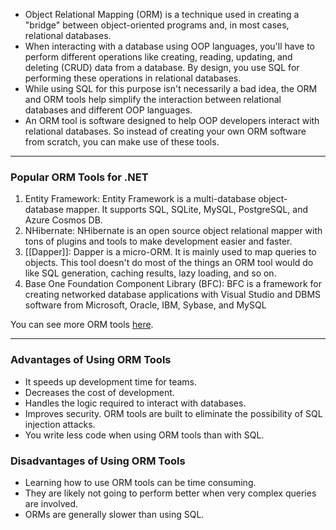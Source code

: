 - Object Relational Mapping (ORM) is a technique used in creating a "bridge" between object-oriented programs and, in most cases, relational databases.
- When interacting with a database using OOP languages, you'll have to perform different operations like creating, reading, updating, and deleting (CRUD) data from a database. By design, you use SQL for performing these operations in relational databases.
- While using SQL for this purpose isn't necessarily a bad idea, the ORM and ORM tools help simplify the interaction between relational databases and different OOP languages. 
- An ORM tool is software designed to help OOP developers interact with relational databases. So instead of creating your own ORM software from scratch, you can make use of these tools.

---
### Popular ORM Tools for .NET

1. Entity Framework: Entity Framework is a multi-database object-database mapper. It supports SQL, SQLite, MySQL, PostgreSQL, and Azure Cosmos DB.
2. NHibernate: NHibernate is an open source object relational mapper with tons of plugins and tools to make development easier and faster.
3. [[Dapper]]: Dapper is a micro-ORM. It is mainly used to map queries to objects. This tool doesn't do most of the things an ORM tool would do like SQL generation, caching results, lazy loading, and so on.
4. Base One Foundation Component Library (BFC): BFC is a framework for creating networked database applications with Visual Studio and DBMS software from Microsoft, Oracle, IBM, Sybase, and MySQL

You can see more ORM tools [here](https://en.wikipedia.org/wiki/List_of_object%E2%80%93relational_mapping_software).

---
### Advantages of Using ORM Tools
- It speeds up development time for teams.
- Decreases the cost of development.
- Handles the logic required to interact with databases.
- Improves security. ORM tools are built to eliminate the possibility of SQL injection attacks.
- You write less code when using ORM tools than with SQL. 

### Disadvantages of Using ORM Tools
- Learning how to use ORM tools can be time consuming.
- They are likely not going to perform better when very complex queries are involved.
- ORMs are generally slower than using SQL.